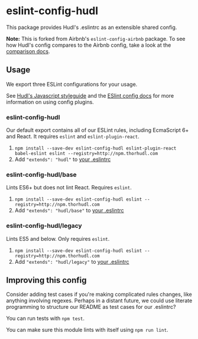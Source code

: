 # eslint-config-hudl

This package provides Hudl's .eslintrc as an extensible shared config.

**Note:** This is forked from Airbnb's `eslint-config-airbnb` package. To see how Hudl's config compares to
the Airbnb config, take a look at the [comparison docs](docs/comparisons/).

## Usage

We export three ESLint configurations for your usage.

See [Hudl's Javascript styleguide](https://github.com/hudl/javascript) and
the [ESlint config docs](http://eslint.org/docs/user-guide/configuring#extending-configuration-files)
for more information on using config plugins.

### eslint-config-hudl

Our default export contains all of our ESLint rules, including EcmaScript 6+
and React. It requires `eslint` and `eslint-plugin-react`.

1. `npm install --save-dev eslint-config-hudl eslint-plugin-react babel-eslint eslint --registry=http://npm.thorhudl.com`
2. Add `"extends": "hudl"` to [your .eslintrc][eslintrc]

### eslint-config-hudl/base

Lints ES6+ but does not lint React. Requires `eslint`.

1. `npm install --save-dev eslint-config-hudl eslint --registry=http://npm.thorhudl.com`
2. Add `"extends": "hudl/base"` to [your .eslintrc][eslintrc]

### eslint-config-hudl/legacy

Lints ES5 and below. Only requires `eslint`.

1. `npm install --save-dev eslint-config-hudl eslint --registry=http://npm.thorhudl.com`
2. Add `"extends": "hudl/legacy"` to [your .eslintrc][eslintrc]


## Improving this config

Consider adding test cases if you're making complicated rules changes, like
anything involving regexes. Perhaps in a distant future, we could use literate
programming to structure our README as test cases for our .eslintrc?

You can run tests with `npm test`.

You can make sure this module lints with itself using `npm run lint`.

[eslintrc]: ../../linters/.eslintrc
